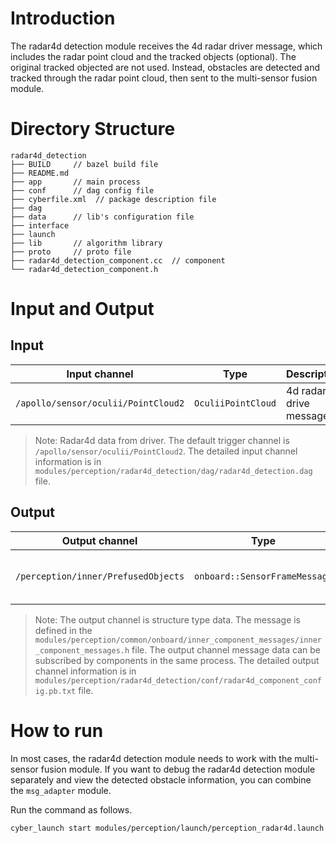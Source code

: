 # Introduction
The radar4d detection module receives the 4d radar driver message, which includes the radar point cloud and the tracked objects (optional).
The original tracked objected are not used. Instead, obstacles are detected and tracked through the radar point cloud, then sent to the multi-sensor fusion module.

# Directory Structure
```
radar4d_detection
├── BUILD     // bazel build file
├── README.md
├── app       // main process
├── conf      // dag config file
├── cyberfile.xml  // package description file
├── dag
├── data      // lib's configuration file
├── interface
├── launch
├── lib       // algorithm library
├── proto     // proto file
├── radar4d_detection_component.cc  // component
└── radar4d_detection_component.h
```

# Input and Output
## Input
| Input channel              | Type                            | Description         |
| -------------------- | ------------------------------- | -----------------   |
| `/apollo/sensor/oculii/PointCloud2`  | `OculiiPointCloud`  | 4d radar drive message |

>Note: Radar4d data from driver. The default trigger channel is `/apollo/sensor/oculii/PointCloud2`. The detailed input channel information is in `modules/perception/radar4d_detection/dag/radar4d_detection.dag` file.

## Output
| Output channel              | Type                            | Description          |
| -------------------- | ------------------------------- | -------------------- |
| `/perception/inner/PrefusedObjects`  | `onboard::SensorFrameMessage`  | frame contains object detection |

>Note: The output channel is structure type data. The message is defined in the `modules/perception/common/onboard/inner_component_messages/inner_component_messages.h` file. The output channel message data can be subscribed by components in the same process. The detailed output channel information is in `modules/perception/radar4d_detection/conf/radar4d_component_config.pb.txt` file.

# How to run
In most cases, the radar4d detection module needs to work with the multi-sensor fusion module. If you want to debug the radar4d detection module separately and view the detected obstacle information, you can combine the `msg_adapter` module.

Run the command as follows.
```
cyber_launch start modules/perception/launch/perception_radar4d.launch
```
